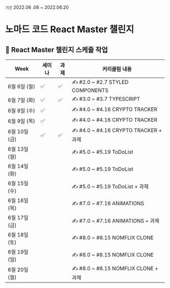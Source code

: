 `기간` 2022.06 .06 ~ 2022.06.20
<br />

# 노마드 코드 React Master 챌린지

## 📆 React Master 챌린지 스케줄 작업

| Week          | 세미나 | 과제 | 커리큘럼 내용                         |
| ------------- | ------ | ---- | ------------------------------------- |
| 6월 6일 (월)  | ✅     | ✅   | ✍️ #2.0 ~ #2.7 STYLED COMPONENTS      |
| 6월 7일 (화)  | ✅     | ✅   | ✍️ #3.0 ~ #3.7 TYPESCRIPT             |
| 6월 8일 (수)  | ✅     |      | ✍️ #4.0 ~ #4.16 CRYPTO TRACKER        |
| 6월 9일 (목)  | ✅     |      | ✍️ #4.0 ~ #4.16 CRYPTO TRACKER        |
| 6월 10일 (금) | ✅     | ✅   | ✍️ #4.0 ~ #4.16 CRYPTO TRACKER + 과제 |
| 6월 13일 (월) |        |      | ✍️ #5.0 ~ #5.19 ToDoList              |
| 6월 14일 (화) |        |      | ✍️ #5.0 ~ #5.19 ToDoList              |
| 6월 15일 (수) |        |      | ✍️ #5.0 ~ #5.19 ToDoList + 과제       |
| 6월 16일 (목) |        |      | ✍️ #7.0 ~ #7.16 ANIMATIONS            |
| 6월 17일 (금) |        |      | ✍️ #7.0 ~ #7.16 ANIMATIONS + 과제     |
| 6월 18일 (토) |        |      | ✍️ #8.0 ~ #8.15 NOMFLIX CLONE         |
| 6월 19일 (일) |        |      | ✍️ #8.0 ~ #8.15 NOMFLIX CLONE         |
| 6월 20일 (월) |        |      | ✍️ #8.0 ~ #8.15 NOMFLIX CLONE + 과제  |
